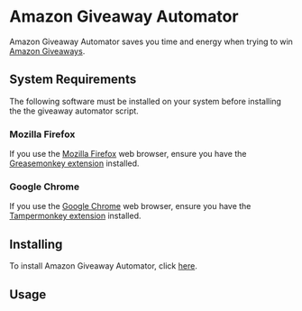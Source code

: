 # Amazon Giveaway Automator

Amazon Giveaway Automator saves you time and energy when trying to win [Amazon Giveaways](https://www.amazon.com/ga/giveaways).

## System Requirements

The following software must be installed on your system before installing the the giveaway automator script.

### Mozilla Firefox

If you use the [Mozilla Firefox](http://getfirefox.com/) web browser, ensure you have the [Greasemonkey extension](https://addons.mozilla.org/en-US/firefox/addon/greasemonkey/) installed.

### Google Chrome

If you use the [Google Chrome](https://chrome.google.com/) web browser, ensure you have the [Tampermonkey extension](https://chrome.google.com/webstore/detail/tampermonkey/dhdgffkkebhmkfjojejmpbldmpobfkfo) installed.

## Installing

To install Amazon Giveaway Automator, click [here](https://github.com/TyGooch/amazon-giveaway-automator/raw/master/amazon-giveaway-automator.user.js).

## Usage
